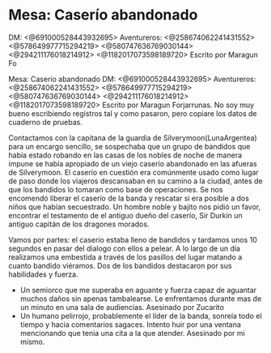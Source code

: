 # Mesa: Caserío abandonado
DM: <@691000528443932695> 
Aventureros: <@258674062241431552> <@578649977715294219> <@580747636769030144>  <@294211176018214912> <@1182017073598189720> 
Escrito por Maragun Fo

Mesa: Caserío abandonado
DM: <@691000528443932695> 
Aventureros: <@258674062241431552> <@578649977715294219> <@580747636769030144>  <@294211176018214912> <@1182017073598189720> 
Escrito por Maragun Forjarrunas. No soy muy bueno escribiendo registros tal y como pasaron, pero copiare los datos de cuaderno de pruebas.

Contactamos con la capitana de la guardia de Silverymoon(LunaArgentea) para un encargo sencillo, se sospechaba que un grupo de bandidos que había estado robando en las casas de los nobles de noche de manera impune se había apropiado de un viejo caserío abandonado en  las afueras de Silverymoon. El caserío en cuestión era comúnmente usado como lugar de paso donde los viajeros descansaban en su camino a la ciudad, antes de que los bandidos lo tomaran como base de operaciones. 
Se nos encomendó liberar el caserío de la banda y rescatar si era posible a dos niños que habían secuestrado.  Un hombre noble y bajito nos pidió un favor, encontrar el testamento de el antiguo dueño del caserío, Sir Durkin un antiguo capitán de los dragones morados. 

Vamos por partes: el caserio estaba lleno de bandidos y tardamos unos 10 segundos en pasar del dialogo con ellos a pelear. A lo largo de un día realizamos una embestida a través de los pasillos del lugar matando a cuanto bandido viéramos. Dos de los bandidos destacaron por sus habilidades y fuerza. 
- Un semiorco que  me superaba en aguante y fuerza capaz de aguantar muchos daños sin apenas tambalearse. Le enfrentamos durante mas de un minuto en una sala de audiencias.  Asesinado por Zucarito
- Un humano pelirrojo, probablemente el líder de la banda, sonreía todo el tiempo y hacia comentarios sagaces. Intento huir por una ventana mencionando que tenia una cita a la que atender.  Asesinado por mi mismo.

